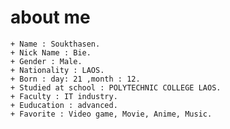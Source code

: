 # about me

    + Name : Soukthasen.
    + Nick Name : Bie.
    + Gender : Male.
    + Nationality : LAOS.
    + Born : day: 21 ,month : 12.
    + Studied at school : POLYTECHNIC COLLEGE LAOS.
    + Faculty : IT industry.
    + Euducation : advanced.
    + Favorite : Video game, Movie, Anime, Music.